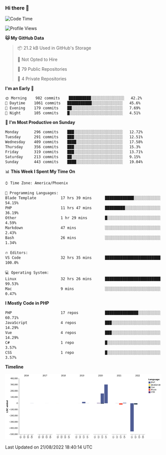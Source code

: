 ### Hi there 👋

<!--START_SECTION:waka-->
![Code Time](http://img.shields.io/badge/Code%20Time-7%2C337%20hrs%2034%20mins-blue)

![Profile Views](http://img.shields.io/badge/Profile%20Views-0-blue)

**🐱 My GitHub Data** 

> 📦 21.2 kB Used in GitHub's Storage 
 > 
> 🚫 Not Opted to Hire
 > 
> 📜 79 Public Repositories 
 > 
> 🔑 4 Private Repositories  
 > 
**I'm an Early 🐤** 

```text
🌞 Morning    982 commits    ██████████░░░░░░░░░░░░░░░   42.2% 
🌆 Daytime    1061 commits   ███████████░░░░░░░░░░░░░░   45.6% 
🌃 Evening    179 commits    ██░░░░░░░░░░░░░░░░░░░░░░░   7.69% 
🌙 Night      105 commits    █░░░░░░░░░░░░░░░░░░░░░░░░   4.51%

```
📅 **I'm Most Productive on Sunday** 

```text
Monday       296 commits    ███░░░░░░░░░░░░░░░░░░░░░░   12.72% 
Tuesday      291 commits    ███░░░░░░░░░░░░░░░░░░░░░░   12.51% 
Wednesday    409 commits    ████░░░░░░░░░░░░░░░░░░░░░   17.58% 
Thursday     356 commits    ███░░░░░░░░░░░░░░░░░░░░░░   15.3% 
Friday       319 commits    ███░░░░░░░░░░░░░░░░░░░░░░   13.71% 
Saturday     213 commits    ██░░░░░░░░░░░░░░░░░░░░░░░   9.15% 
Sunday       443 commits    ████░░░░░░░░░░░░░░░░░░░░░   19.04%

```


📊 **This Week I Spent My Time On** 

```text
⌚︎ Time Zone: America/Phoenix

💬 Programming Languages: 
Blade Template           17 hrs 39 mins      █████████████░░░░░░░░░░░░   54.15% 
PHP                      11 hrs 47 mins      █████████░░░░░░░░░░░░░░░░   36.19% 
Other                    1 hr 29 mins        █░░░░░░░░░░░░░░░░░░░░░░░░   4.59% 
Markdown                 47 mins             ░░░░░░░░░░░░░░░░░░░░░░░░░   2.43% 
Bash                     26 mins             ░░░░░░░░░░░░░░░░░░░░░░░░░   1.34%

🔥 Editors: 
VS Code                  32 hrs 35 mins      █████████████████████████   100.0%

💻 Operating System: 
Linux                    32 hrs 26 mins      █████████████████████████   99.53% 
Mac                      9 mins              ░░░░░░░░░░░░░░░░░░░░░░░░░   0.47%

```

**I Mostly Code in PHP** 

```text
PHP                      17 repos            ███████████████░░░░░░░░░░   60.71% 
JavaScript               4 repos             ███░░░░░░░░░░░░░░░░░░░░░░   14.29% 
Vue                      4 repos             ███░░░░░░░░░░░░░░░░░░░░░░   14.29% 
C#                       1 repo              █░░░░░░░░░░░░░░░░░░░░░░░░   3.57% 
CSS                      1 repo              █░░░░░░░░░░░░░░░░░░░░░░░░   3.57%

```


**Timeline**

![Chart not found](https://raw.githubusercontent.com/mikebronner/mikebronner/master/charts/bar_graph.png) 


 Last Updated on 21/08/2022 18:40:14 UTC
<!--END_SECTION:waka-->

<!--
**mikebronner/mikebronner** is a ✨ _special_ ✨ repository because its `README.md` (this file) appears on your GitHub profile.

Here are some ideas to get you started:

- 🔭 I’m currently working on ...
- 🌱 I’m currently learning ...
- 👯 I’m looking to collaborate on ...
- 🤔 I’m looking for help with ...
- 💬 Ask me about ...
- 📫 How to reach me: ...
- 😄 Pronouns: ...
- ⚡ Fun fact: ...
-->
